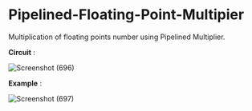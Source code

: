 # Pipelined-Floating-Point-Multipier
Multiplication of floating points number using Pipelined Multiplier.

**Circuit** :

![Screenshot (696)](https://user-images.githubusercontent.com/91385532/170476908-db4f8256-a179-46f2-8d7f-fdd45e0980ff.png)


**Example** :

![Screenshot (697)](https://user-images.githubusercontent.com/91385532/170477105-f06f5d1b-b35c-4fd5-85f9-f544a4b1e7e7.png)
